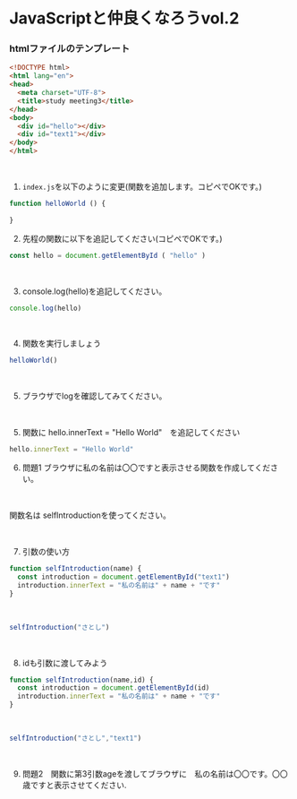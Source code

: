# JavaScriptと仲良くなろうvol.2

### htmlファイルのテンプレート

```html
<!DOCTYPE html>
<html lang="en">
<head>
  <meta charset="UTF-8">
  <title>study meeting3</title>
</head>
<body>
  <div id="hello"></div>
  <div id="text1"></div>
</body>
</html>
```

<br/>

1. `index.js`を以下のように変更(関数を追加します。コピペでOKです。)

```javascript
function helloWorld () {
  
}
```
2. 先程の関数に以下を追記してください(コピペでOKです。)
```javascript 
const hello = document.getElementById ( "hello" )
```
<br/>

3. console.log(hello)を追記してください。

```javascript 
console.log(hello)
```

<br/>

4. 関数を実行しましょう

```javascript 
helloWorld()
```

<br/>

5. ブラウザでlogを確認してみてください。

<br/>

5. 関数に hello.innerText = "Hello World"　を追記してください

```javascript 
hello.innerText = "Hello World"
```

6. 問題1 ブラウザに私の名前は〇〇ですと表示させる関数を作成してください。

<br/>

関数名は selfIntroductionを使ってください。

<br/>

7. 引数の使い方

```javascript 
function selfIntroduction(name) {
  const introduction = document.getElementById("text1")
  introduction.innerText = "私の名前は" + name + "です" 
}
```
<br/>

```javascript
selfIntroduction("さとし")
```

<br/>

8. idも引数に渡してみよう

```javascript 
function selfIntroduction(name,id) {
  const introduction = document.getElementById(id)
  introduction.innerText = "私の名前は" + name + "です" 
}
```
<br/>

```javascript
selfIntroduction("さとし","text1")
```

<br/>

9. 問題2　関数に第3引数ageを渡してブラウザに　私の名前は〇〇です。〇〇歳ですと表示させてください.


